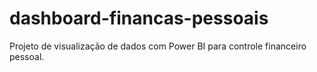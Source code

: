 # dashboard-financas-pessoais
Projeto de visualização de dados com Power BI para controle financeiro pessoal.
